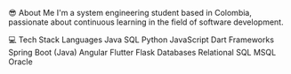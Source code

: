 😎 About Me
I'm a system engineering student based in Colombia, passionate about continuous learning in the field of software development.

💻 Tech Stack
Languages
Java
SQL
Python
JavaScript
Dart
Frameworks
Spring Boot (Java)
Angular
Flutter
Flask
Databases
Relational
SQL
MSQL
Oracle
